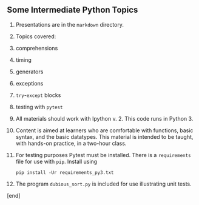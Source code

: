 ## Some Intermediate Python Topics

 1. Presentations are in the `markdown` directory.

 1. Topics covered:

   2. comprehensions
   2. timing
   2. generators
   2. exceptions
   2. `try`-`except` blocks
   2. testing with `pytest`

 1. All materials should work with Ipython v. 2. This code runs in Python 3.

 1. Content is aimed at learners who are comfortable with functions, basic syntax, and the basic datatypes. This material is intended to be taught, with hands-on practice, in a two-hour class.

 1. For testing purposes Pytest must be installed. There is a `requirements` file for use with `pip`. Install using

        pip install -Ur requirements_py3.txt

 1. The program `dubious_sort.py` is included for use illustrating unit tests.

[end]
